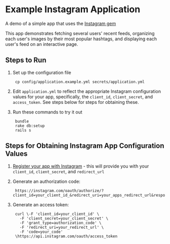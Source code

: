 # Example Instagram Application

A demo of a simple app that uses the [Instagram gem](https://github.com/Instagram/instagram-ruby-gem)

This app demonstrates fetching several users' recent feeds, organizing each user's images by their most popular hashtags, and displaying each user's feed on an interactive page.

## Steps to Run

1. Set up the configuration file

        cp config/application.example.yml secrets/application.yml
        
2. Edit `application.yml` to reflect the appropriate Instagram configuration values for your app, specifically, the `client_id`, `client_secret`, and `access_token`. See steps below for steps for obtaining these.
3. Run these commands to try it out

        bundle
        rake db:setup
        rails s

## Steps for Obtaining Instagram App Configuration Values

1. [Register your app with Instagram](http://instagram.com/developer/clients/register/) - this will provide you with your `client_id`, `client_secret`, and `redirect_url`
2. Generate an authorization code:

        https://instagram.com/oauth/authorize/?client_id=your_client_id_&redirect_uri=your_apps_redirect_url&response_type=code

3. Generate an access token:

        curl \-F 'client_id=your_client_id' \
          -F 'client_secret=your_client_secret' \
          -F 'grant_type=authorization_code' \
          -F 'redirect_uri=your_redirect_url' \
          -F 'code=your_code'
        \https://api.instagram.com/oauth/access_token